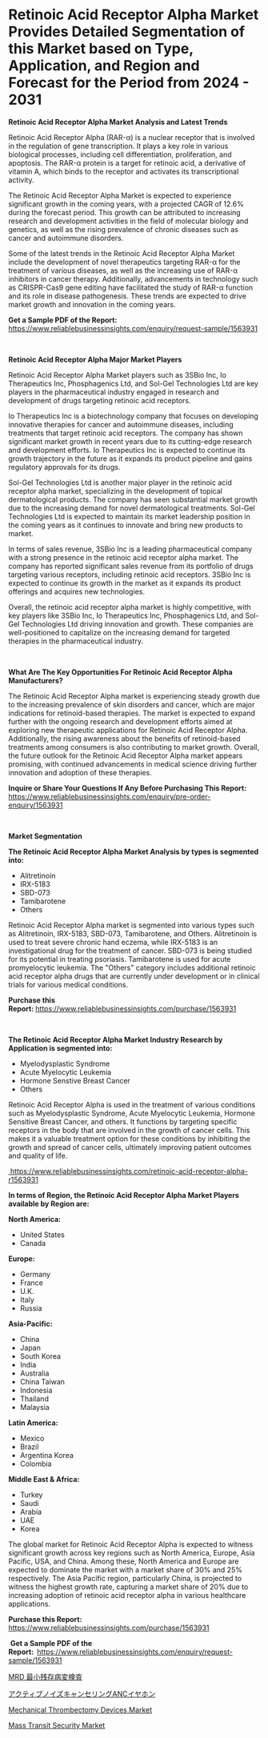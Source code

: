 <p><h1>Retinoic Acid Receptor Alpha Market Provides Detailed Segmentation of this Market based on Type, Application, and Region and Forecast for the Period from 2024 - 2031</h1></p><p><strong>Retinoic Acid Receptor Alpha Market Analysis and Latest Trends</strong></p>
<p><p>Retinoic Acid Receptor Alpha (RAR-α) is a nuclear receptor that is involved in the regulation of gene transcription. It plays a key role in various biological processes, including cell differentiation, proliferation, and apoptosis. The RAR-α protein is a target for retinoic acid, a derivative of vitamin A, which binds to the receptor and activates its transcriptional activity.</p><p>The Retinoic Acid Receptor Alpha Market is expected to experience significant growth in the coming years, with a projected CAGR of 12.6% during the forecast period. This growth can be attributed to increasing research and development activities in the field of molecular biology and genetics, as well as the rising prevalence of chronic diseases such as cancer and autoimmune disorders.</p><p>Some of the latest trends in the Retinoic Acid Receptor Alpha Market include the development of novel therapeutics targeting RAR-α for the treatment of various diseases, as well as the increasing use of RAR-α inhibitors in cancer therapy. Additionally, advancements in technology such as CRISPR-Cas9 gene editing have facilitated the study of RAR-α function and its role in disease pathogenesis. These trends are expected to drive market growth and innovation in the coming years.</p></p>
<p><strong>Get a Sample PDF of the Report:&nbsp;</strong> <a href="https://www.reliablebusinessinsights.com/enquiry/request-sample/1563931">https://www.reliablebusinessinsights.com/enquiry/request-sample/1563931</a></p>
<p>&nbsp;</p>
<p><strong>Retinoic Acid Receptor Alpha Major Market Players</strong></p>
<p><p>Retinoic Acid Receptor Alpha Market players such as 3SBio Inc, Io Therapeutics Inc, Phosphagenics Ltd, and Sol-Gel Technologies Ltd are key players in the pharmaceutical industry engaged in research and development of drugs targeting retinoic acid receptors.</p><p>Io Therapeutics Inc is a biotechnology company that focuses on developing innovative therapies for cancer and autoimmune diseases, including treatments that target retinoic acid receptors. The company has shown significant market growth in recent years due to its cutting-edge research and development efforts. Io Therapeutics Inc is expected to continue its growth trajectory in the future as it expands its product pipeline and gains regulatory approvals for its drugs.</p><p>Sol-Gel Technologies Ltd is another major player in the retinoic acid receptor alpha market, specializing in the development of topical dermatological products. The company has seen substantial market growth due to the increasing demand for novel dermatological treatments. Sol-Gel Technologies Ltd is expected to maintain its market leadership position in the coming years as it continues to innovate and bring new products to market.</p><p>In terms of sales revenue, 3SBio Inc is a leading pharmaceutical company with a strong presence in the retinoic acid receptor alpha market. The company has reported significant sales revenue from its portfolio of drugs targeting various receptors, including retinoic acid receptors. 3SBio Inc is expected to continue its growth in the market as it expands its product offerings and acquires new technologies.</p><p>Overall, the retinoic acid receptor alpha market is highly competitive, with key players like 3SBio Inc, Io Therapeutics Inc, Phosphagenics Ltd, and Sol-Gel Technologies Ltd driving innovation and growth. These companies are well-positioned to capitalize on the increasing demand for targeted therapies in the pharmaceutical industry.</p></p>
<p>&nbsp;</p>
<p><strong>What Are The Key Opportunities For Retinoic Acid Receptor Alpha Manufacturers?</strong></p>
<p><p>The Retinoic Acid Receptor Alpha market is experiencing steady growth due to the increasing prevalence of skin disorders and cancer, which are major indications for retinoid-based therapies. The market is expected to expand further with the ongoing research and development efforts aimed at exploring new therapeutic applications for Retinoic Acid Receptor Alpha. Additionally, the rising awareness about the benefits of retinoid-based treatments among consumers is also contributing to market growth. Overall, the future outlook for the Retinoic Acid Receptor Alpha market appears promising, with continued advancements in medical science driving further innovation and adoption of these therapies.</p></p>
<p><strong>Inquire or Share Your Questions If Any Before Purchasing This Report:</strong> <a href="https://www.reliablebusinessinsights.com/enquiry/pre-order-enquiry/1563931">https://www.reliablebusinessinsights.com/enquiry/pre-order-enquiry/1563931</a></p>
<p>&nbsp;</p>
<p><strong>Market Segmentation</strong></p>
<p><strong>The Retinoic Acid Receptor Alpha Market Analysis by types is segmented into:</strong></p>
<p><ul><li>Alitretinoin</li><li>IRX-5183</li><li>SBD-073</li><li>Tamibarotene</li><li>Others</li></ul></p>
<p><p>Retinoic Acid Receptor Alpha market is segmented into various types such as Alitretinoin, IRX-5183, SBD-073, Tamibarotene, and Others. Alitretinoin is used to treat severe chronic hand eczema, while IRX-5183 is an investigational drug for the treatment of cancer. SBD-073 is being studied for its potential in treating psoriasis. Tamibarotene is used for acute promyelocytic leukemia. The "Others" category includes additional retinoic acid receptor alpha drugs that are currently under development or in clinical trials for various medical conditions.</p></p>
<p><strong>Purchase this Report:&nbsp;</strong><a href="https://www.reliablebusinessinsights.com/purchase/1563931">https://www.reliablebusinessinsights.com/purchase/1563931</a></p>
<p>&nbsp;</p>
<p><strong>The Retinoic Acid Receptor Alpha Market Industry Research by Application is segmented into:</strong></p>
<p><ul><li>Myelodysplastic Syndrome</li><li>Acute Myelocytic Leukemia</li><li>Hormone Senstive Breast Cancer</li><li>Others</li></ul></p>
<p><p>Retinoic Acid Receptor Alpha is used in the treatment of various conditions such as Myelodysplastic Syndrome, Acute Myelocytic Leukemia, Hormone Sensitive Breast Cancer, and others. It functions by targeting specific receptors in the body that are involved in the growth of cancer cells. This makes it a valuable treatment option for these conditions by inhibiting the growth and spread of cancer cells, ultimately improving patient outcomes and quality of life.</p></p>
<p><a href="https://www.reliablebusinessinsights.com/retinoic-acid-receptor-alpha-r1563931">&nbsp;https://www.reliablebusinessinsights.com/retinoic-acid-receptor-alpha-r1563931</a></p>
<p><strong>In terms of Region, the Retinoic Acid Receptor Alpha Market Players available by Region are:</strong></p>
<p>
    <p> <strong> North America: </strong>
        <ul>
            <li>United States</li>
            <li>Canada</li>
        </ul>
        </p> 
    <p> <strong> Europe: </strong>
        <ul>
            <li>Germany</li>
            <li>France</li>
            <li>U.K.</li>
            <li>Italy</li>
            <li>Russia</li>
        </ul>
        </p> 
    <p> <strong> Asia-Pacific: </strong>
        <ul>
            <li>China</li>
            <li>Japan</li>
            <li>South Korea</li>
            <li>India</li>
            <li>Australia</li>
            <li>China Taiwan</li>
            <li>Indonesia</li>
            <li>Thailand</li>
            <li>Malaysia</li>
        </ul>
        </p> 
    <p> <strong> Latin America: </strong>
        <ul>
            <li>Mexico</li>
            <li>Brazil</li>
            <li>Argentina Korea</li>
            <li>Colombia</li>
        </ul>
        </p> 
    <p> <strong> Middle East & Africa: </strong>
        <ul>
            <li>Turkey</li>
            <li>Saudi</li>
            <li>Arabia</li>
            <li>UAE</li>
            <li>Korea</li>
        </ul>
    </p>
    </p>
<p><p>The global market for Retinoic Acid Receptor Alpha is expected to witness significant growth across key regions such as North America, Europe, Asia Pacific, USA, and China. Among these, North America and Europe are expected to dominate the market with a market share of 30% and 25% respectively. The Asia Pacific region, particularly China, is projected to witness the highest growth rate, capturing a market share of 20% due to increasing adoption of retinoic acid receptor alpha in various healthcare applications.</p></p>
<p><strong>Purchase this Report: </strong><a href="https://www.reliablebusinessinsights.com/purchase/1563931">https://www.reliablebusinessinsights.com/purchase/1563931</a></p>
<p>&nbsp;<strong>Get a Sample PDF of the Report:&nbsp;&nbsp;</strong><a href="https://www.reliablebusinessinsights.com/enquiry/request-sample/1563931">https://www.reliablebusinessinsights.com/enquiry/request-sample/1563931</a></p>
<p><strong></strong></p>
<p><p><a href="https://github.com/gfggqjbfys368009/Market-Research-Report-List-3/blob/main/4316133177532.md">MRD 最小残存病変検査</a></p><p><a href="https://github.com/qwpelcjko9242629/Market-Research-Report-List-3/blob/main/5662983177531.md">アクティブノイズキャンセリングANCイヤホン</a></p><p><a href="https://github.com/niyotibauri9/Market-Research-Report-List-1/blob/main/mechanical-thrombectomy-devices-market.md">Mechanical Thrombectomy Devices Market</a></p><p><a href="https://github.com/sofayahoo2023/Market-Research-Report-List-5/blob/main/mass-transit-security-market.md">Mass Transit Security Market</a></p></p>